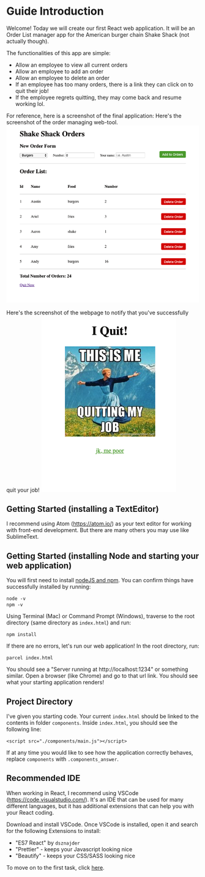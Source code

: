 # Guide Introduction

Welcome! Today we will create our first React web application. It will be an Order List manager app for the American burger chain Shake Shack (not actually though).

The functionalities of this app are simple:
 - Allow an employee to view all current orders
 - Allow an employee to add an order
 - Allow an employee to delete an order
 - If an employee has too many orders, there is a link they can click on to quit their job!
 - If the employee regrets quitting, they may come back and resume working lol.

For reference, here is a screenshot of the final application:
Here's the screenshot of the order managing web-tool.
![Screenshot_Final_Home](../images/screenshot_final_home.png)

Here's the screenshot of the webpage to notify that you've successfully quit your job!
![Screenshot_Final_Quit](../images/screenshot_final_quit.png)

## Getting Started (installing a TextEditor)
I recommend using Atom (https://atom.io/) as your text editor for working with front-end development.
But there are many others you may use like SublimeText.

## Getting Started (installing Node and starting your web application)
You will first need to install [nodeJS and npm](https://www.npmjs.com/get-npm).
You can confirm things have successfully installed by running:
```
node -v
npm -v
```

Using Terminal (Mac) or Command Prompt (Windows), traverse to the root directory (same directory as `index.html`) and run:
```
npm install
```

If there are no errors, let's run our web application! In the root directory, run:
```
parcel index.html
```
You should see a "Server running at http://localhost:1234" or something similar.
Open a browser (like Chrome) and go to that url link. You should see what your starting application renders!


## Project Directory
I've given you starting code. Your current `index.html` should be linked to the contents in folder `components`. Inside `index.html`, you should see the following line:
```
<script src="./components/main.js"></script>
```
If at any time you would like to see how the application correctly behaves, replace `components` with `.components_answer`.

## Recommended IDE

When working in React, I recommend using VSCode (https://code.visualstudio.com/).
It's an IDE that can be used for many different languages, but it has additional extensions that can help you with your React coding.

Download and install VSCode. Once VSCode is installed, open it and search for the following Extensions to install:
- "ES7 React" by `dsznajder`
- "Prettier" - keeps your Javascript looking nice
- "Beautify" - keeps your CSS/SASS looking nice

To move on to the first task, click [here](./01_prerequisites.md).
